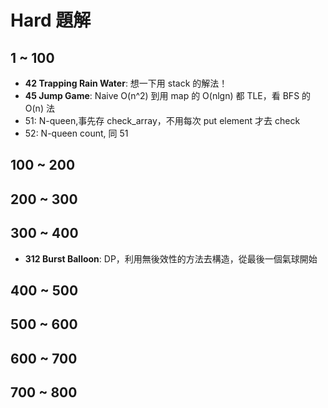 # Hard 題解

## 1 ~ 100
* **42 Trapping Rain Water**: 想一下用 stack 的解法！
* **45 Jump Game**: Naive O(n^2) 到用 map 的 O(nlgn) 都 TLE，看 BFS 的 O(n) 法
* 51: N-queen,事先存 check\_array，不用每次 put element 才去 check
* 52: N-queen count, 同 51
## 100 ~ 200
## 200 ~ 300
## 300 ~ 400
* **312 Burst Balloon**: DP，利用無後效性的方法去構造，從最後一個氣球開始
## 400 ~ 500
## 500 ~ 600
## 600 ~ 700
## 700 ~ 800
